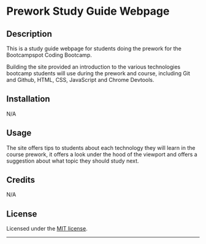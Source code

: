# Prework Study Guide Webpage

## Description

This is a study guide webpage for students doing the prework for the Bootcampspot Coding Bootcamp.

Building the site provided an introduction to the various technologies bootcamp students will use during the prework and course, including Git and Github, HTML, CSS, JavaScript and Chrome Devtools.


## Installation

N/A

## Usage

The site offers tips to students about each technology they will learn in the course prework, it offers a look under the hood of the viewport and offers a suggestion about what topic they should study next.

## Credits

N/A

## License

Licensed under the [MIT license](LICENSE).

---